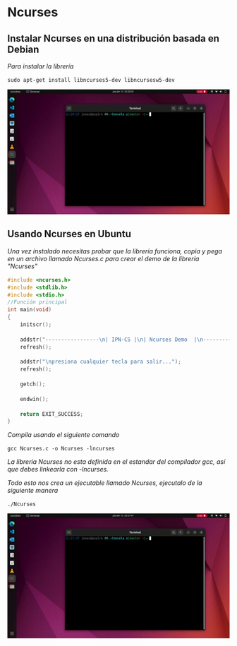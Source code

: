 # Ncurses

## Instalar Ncurses en una distribución basada en Debian

_Para instalar la librería_

```
sudo apt-get install libncurses5-dev libncursesw5-dev
```

![Ncurses-PreWork](/00.-Sources/Gifs/preworkNcurses.gif)

## Usando Ncurses en Ubuntu 

_Una vez instalado necesitas probar que la librería  funciona, copia y pega en un archivo llamado Ncurses.c para crear el demo de la librería "Ncurses"_

```c
#include <ncurses.h>
#include <stdlib.h>
#include <stdio.h>
//Función principal
int main(void)
{
    initscr();

    addstr("-----------------\n| IPN-CS |\n| Ncurses Demo  |\n-----------------\n\n");
    refresh();

    addstr("\npresiona cualquier tecla para salir...");
    refresh();

    getch();

    endwin();

    return EXIT_SUCCESS;
}
```

_Compila usando el siguiente comando_
```
gcc Ncurses.c -o Ncurses -lncurses
```

_La librería Ncurses no esta definida en el estandar del compilador gcc, así que debes linkearla con -lncurses._

_Todo esto nos crea un ejecutable llamado Ncurses, ejecutalo de la siguiente manera_

```
./Ncurses
```
![GTK-PreWork](/00.-Sources/Gifs/demoNcurses.gif)

